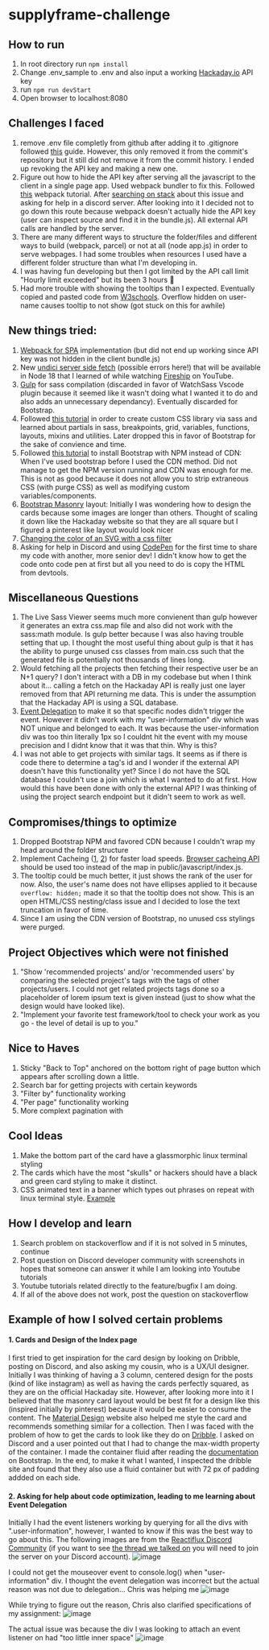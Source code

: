 # supplyframe-challenge
## How to run
1. In root directory run ```npm install``` 
2. Change .env_sample to .env and also input a working [Hackaday.io](https://dev.hackaday.io/) API key
3. run ```npm run devStart```
4. Open browser to localhost:8080
 

## Challenges I faced
1. remove .env file completly from github after adding it to .gitignore followed [this](https://daily-dev-tips.com/posts/removing-a-env-file-from-git-history/) guide. However, this only removed it from the commit's repository but it still did not remove it from the commit history. I ended up revoking the API key and making a new one.
2. Figure out how to hide the API key after serving all the javascript to the client in a single page app. Used webpack bundler to fix this. Followed [this](https://www.youtube.com/watch?v=IZGNcSuwBZs&ab_channel=TraversyMedia) webpack tutorial. After [searching on stack](https://stackoverflow.com/questions/67555680/how-to-use-webpack-in-javascript-to-hide-api-key) about this issue and asking for help in a discord server. After looking into it I decided not to go down this route because webpack doesn't actually hide the API key (user can inspect source and find it in the bundle.js). All external API calls are handled by the server.
3. There are many different ways to structure the folder/files and different ways to build (webpack, parcel) or not at all (node app.js) in order to serve webpages. I had some troubles when resources I used have a different folder structure than what I'm developing in.
4. I was having fun developing but then I got limited by the API call limit "Hourly limit exceeded" but its been 3 hours :thinking:
5. Had more trouble with showing the tooltips than I expected. Eventually copied and pasted code from [W3schools](https://www.w3schools.com/howto/howto_css_tooltip.asp). Overflow hidden on user-name causes tooltip to not show (got stuck on this for awhile)


## New things tried:
1. [Webpack for SPA](https://www.youtube.com/watch?v=IZGNcSuwBZs&ab_channel=TraversyMedia) implementation (but did not end up working since API key was not hidden in the client bundle.js)
2. New [undici server side fetch](https://github.com/nodejs/undici) (possible errors here!) that will be available in Node 18 that I learned of while watching [Fireship](https://www.youtube.com/watch?v=MBqS1kYzwTc&t=6s&ab_channel=Fireship) on YouTube.
3. [Gulp](https://gulpjs.com/) for sass compilation (discarded in favor of WatchSass Vscode plugin because it seemed like it wasn't doing what I wanted it to do and also adds an unnecessary dependancy). Eventually discarded for Bootstrap.
4. Followed [this tutorial](https://www.youtube.com/watch?v=_kqN4hl9bGc&t=5s&ab_channel=TheNetNinja) in order to create custom CSS library via sass and learned about partials in sass, breakpoints, grid, variables, functions, layouts, mixins and utilities. Later dropped this in favor of Bootstrap for the sake of convience and time. 
5. Followed [this tutorial](https://www.youtube.com/watch?v=gdn9B0LCiI4&ab_channel=PixelRocket) to install Bootstrap with NPM instead of CDN: When I've used bootstrap before I used the CDN method. Did not manage to get the NPM version running and CDN was enough for me. This is not as good because it does not allow you to strip extraneous CSS (with purge CSS) as well as modifying custom variables/components.
6. [Bootstrap Masonry](https://getbootstrap.com/docs/5.0/examples/masonry/) layout: Initially I was wondering how to design the cards because some images are longer than others. Thought of scaling it down like the Hackaday website so that they are all square but I figured a pinterest like layout would look nicer
7. [Changing the color of an SVG with a css filter](https://stackoverflow.com/a/53336754)
8. Asking for help in Discord and using [CodePen](https://codepen.io/dillonvuong/pen/gOvQGyV) for the first time to share my code with another, more senior dev! I didn't know how to get the code onto code pen at first but all you need to do is copy the HTML from devtools.


## Miscellaneous Questions
1. The Live Sass Viewer seems much more convienent than gulp however it generates an extra css.map file and also did not work with the sass:math module. Is gulp better because I was also having trouble setting that up. I thought the most useful thing about gulp is that it has the ability to purge unused css classes from main.css such that the generated file is potentially not thousands of lines long.
2. Would fetching all the projects then fetching their respective user be an N+1 query? I don't interact with a DB in my codebase but when I think about it... calling a fetch on the Hackaday API is really just one layer removed from that API returning me data. This is under the assumption that the Hackaday API is using a SQL database.
3. [Event Delegation](https://davidwalsh.name/event-delegate) to make it so that specific nodes didn't trigger the event. However it didn't work with my "user-information" div which was NOT unique and belonged to each. It was because the user-information div was too thin literally 1px so I couldnt hit the event with my mouse precision and I didnt know that it was that thin. Why is this?
4. I was not able to get projects with similar tags. It seems as if there is code there to determine a tag's id and I wonder if the external API doesn't have this functionality yet? Since I do not have the SQL database I couldn't use a join which is what I wanted to do at first. How would this have been done with only the external API? I was thinking of using the project search endpoint but it didn't seem to work as well. 


## Compromises/things to optimize
1. Dropped Bootstrap NPM and favored CDN because I couldn't wrap my head around the folder structure
2. Implement Cacheing ([1](https://www.geeksforgeeks.org/api-response-caching-using-apicache-middleware-in-node-js/), [2](https://www.npmjs.com/package/lru-cache)) for faster load speeds. [Browser cacheing API](https://developer.mozilla.org/en-US/docs/Web/API/Cache) should be used too instead of the map in public/javascript/index.js.
3. The tooltip could be much better, it just shows the rank of the user for now. Also, the user's name does not have ellipses applied to it because ```overflow: hidden;``` made it so that the tooltip does not show. This is an open HTML/CSS nesting/class issue and I decided to lose the text truncation in favor of time.
4. Since I am using the CDN version of Bootstrap, no unused css stylings were purged.

## Project Objectives which were not finished
1. "Show 'recommended projects' and/or 'recommended users' by comparing the selected project's tags with the tags of other projects/users. I could not get related projects tags done so a placeholder of lorem ipsum text is given instead (just to show what the design would have looked like). 
2. "Implement your favorite test framework/tool to check your work as you go - the level of detail is up to you." 


## Nice to Haves
1. Sticky "Back to Top" anchored on the bottom right of page button which appears after scrolling down a little.
2. Search bar for getting projects with certain keywords 
3. "Filter by" functionality working
4. "Per page" functionality working
5. More complext pagination with 

## Cool Ideas
1. Make the bottom part of the card have a glassmorphic linux terminal styling
2. The cards which have the most "skulls" or hackers should have a black and green card styling to make it distinct.
3. CSS animated text in a banner which types out phrases on repeat with linux terminal style. [Example](https://www.youtube.com/watch?v=4J1WszR6PGk&ab_channel=KODAmoah)

## How I develop and learn
1. Search problem on stackoverflow and if it is not solved in 5 minutes, continue
2. Post question on Discord developer community with screenshots in hopes that someone can answer it while I am looking into Youtube tutorials
3. Youtube tutorials related directly to the feature/bugfix I am doing.
4. If all of the above does not work, post the question on stackoverflow 

## Example of how I solved certain problems
#### 1. Cards and Design of the Index page
I first tried to get inspiration for the card design by looking on Dribble, posting on Discord, and also asking my cousin, who is a UX/UI designer. Initially I was thinking of having a 3 column, centered design for the posts (kind of like instagram) as well as having the cards perfectly squared, as they are on the official Hackaday site. However, after looking more into it I believed that the masonry card layout would be best fit for a design like this (inspired initially by pinterest) because it would be easier to consume the content. The [Material Design](https://material.io/components/cards#card-collections) website also helped me style the card and recommends something similar for a collection. Then I was faced with the problem of how to get the cards to look like they do on [Dribble](dribble.com). I asked on Discord and a user pointed out that I had to change the max-width property of the container. I made the container fluid after reading the [documentation](https://getbootstrap.com/docs/5.0/layout/containers/) on Bootstrap. In the end, to make it what I wanted, I inspected the dribble site and found that they also use a fluid container but with 72 px of padding addded on each side. 
#### 2. Asking for help about code optimization, leading to me learning about Event Delegation
Initially I had the event listeners working by querying for all the divs with ".user-information", however, I wanted to know if this was the best way to go about this. The following images are from the [Reactiflux Discord Community](https://discord.gg/f7bm7w5YdF) (if you want to see [the thread we talked on](https://discord.com/channels/102860784329052160/984734163036950529) you will need to join the server on your Discord account).
![image](https://user-images.githubusercontent.com/39756756/173306410-40b60861-a109-41e0-99de-2da6a4dd968f.png)

I could not get the mouseover event to console.log() when "user-information" div. I thought the event delegation was incorrect but the actual reason was not due to delegation... Chris was helping me
![image](https://user-images.githubusercontent.com/39756756/173307033-1402f8fc-f933-4885-b986-07667faaf965.png)

While trying to figure out the reason, Chris also clarified specifications of my assignment: 
![image](https://user-images.githubusercontent.com/39756756/173307869-e6f2104b-20f1-45f7-a002-3d5e24029728.png)

The actual issue was because the div I was looking to attach an event listener on had "too little inner space"
![image](https://user-images.githubusercontent.com/39756756/173308105-0788789f-5b93-4c60-805a-470f12f2ac83.png)



